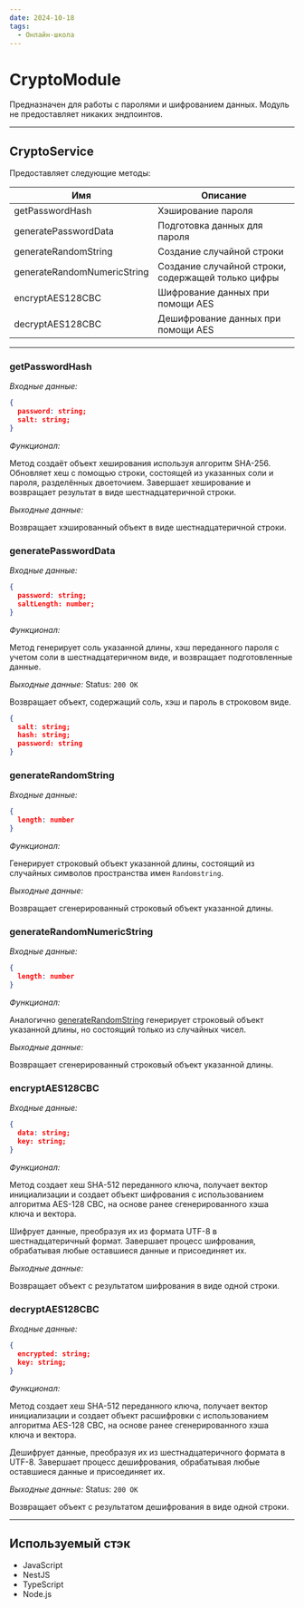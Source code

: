 ```yaml
---
date: 2024-10-18
tags:
  - Онлайн-школа
---
```

# CryptoModule

Предназначен для работы с паролями и шифрованием данных. Модуль не предоставляет никаких эндпоинтов.

***

## CryptoService

Предоставляет следующие методы:

| Имя                         | Описание                                           |
| --------------------------- | -------------------------------------------------- |
| getPasswordHash             | Хэширование пароля                                 |
| generatePasswordData        | Подготовка данных для пароля                       |
| generateRandomString        | Создание случайной строки                          |
| generateRandomNumericString | Создание случайной строки, содержащей только цифры |
| encryptAES128CBC            | Шифрование данных при помощи AES                   |
| decryptAES128CBC            | Дешифрование данных при помощи AES                 |

***

### getPasswordHash

*Входные данные:*

```json
{
  password: string;
  salt: string;
}
```

*Функционал:*

Метод создаёт объект хеширования используя алгоритм SHA-256. Обновляет хеш с помощью строки, состоящей из указанных соли и пароля, разделённых двоеточием. Завершает хеширование и возвращает результат в виде шестнадцатеричной строки.

*Выходные данные:*

Возвращает хэшированный объект в виде шестнадцатеричной строки.

### generatePasswordData

*Входные данные:*

```json
{
  password: string;
  saltLength: number;
}
```

*Функционал:*

Метод генерирует соль указанной длины, хэш переданного пароля с учетом соли в шестнадцатеричном виде, и возвращает подготовленные данные.

*Выходные данные:* Status: `200 OK`

Возвращает объект, содержащий соль, хэш и пароль в строковом виде.

```json
{
  salt: string;
  hash: string;
  password: string
}
```

### generateRandomString

*Входные данные:*

```json
{
  length: number
}
```

*Функционал:*

Генерирует строковый объект указанной длины, состоящий из случайных символов пространства имен `Randomstring`.

*Выходные данные:*

Возвращает сгенерированный строковый объект указанной длины.

### generateRandomNumericString

*Входные данные:*

```json
{
  length: number
}
```

*Функционал:*

Аналогично [generateRandomString](#generateRandomString) генерирует строковый объект указанной длины, но состоящий только из случайных чисел.

*Выходные данные:*

Возвращает сгенерированный строковый объект указанной длины.

### encryptAES128CBC

*Входные данные:*

```json
{
  data: string;
  key: string;
}
```

*Функционал:*

Метод создает хеш SHA-512 переданного ключа, получает вектор инициализации и создает объект шифрования с использованием алгоритма AES-128 CBC, на основе ранее сгенерированного хэша ключа и вектора.

Шифрует данные, преобразуя их из формата UTF-8 в шестнадцатеричный формат. Завершает процесс шифрования, обрабатывая любые оставшиеся данные и присоединяет их.

*Выходные данные:*

Возвращает объект с результатом шифрования в виде одной строки.

### decryptAES128CBC

*Входные данные:*

```json
{
  encrypted: string;
  key: string;
}
```

*Функционал:*

Метод создает хеш SHA-512 переданного ключа, получает вектор инициализации и создает объект расшифровки с использованием алгоритма AES-128 CBC, на основе ранее сгенерированного хэша ключа и вектора.

Дешифрует данные, преобразуя их из шестнадцатеричного формата в UTF-8. Завершает процесс дешифрования, обрабатывая любые оставшиеся данные и присоединяет их.


*Выходные данные:* Status: `200 OK`

Возвращает объект с результатом дешифрования в виде одной строки.

***

## Используемый стэк

- JavaScript
- NestJS
- TypeScript
- Node.js